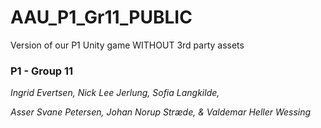 # AAU_P1_Gr11_PUBLIC
 Version of our P1 Unity game WITHOUT 3rd party assets

### P1 - Group 11

*Ingrid Evertsen, Nick Lee Jerlung, Sofia Langkilde,* 

*Asser Svane Petersen, Johan Norup Stræde, & Valdemar Heller Wessing*